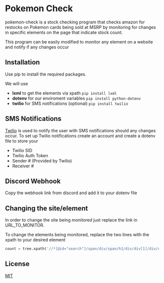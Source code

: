 # Pokemon Check

pokemon-check is a stock checking program that checks amazon for restocks on Pokemon cards being sold at MSRP by monitoring for changes in specific elements on the page that indicate stock count.

This program can be easily modified to monitor any element on a website and notify if any changes occur

## Installation

Use pip to install the required packages.

We will use
- **lxml** to get the elements via xpath ```pip install lxml ```
- **dotenv** for our enviroment variables ```pip install python-dotenv```
- **twilio** for SMS notifications (optional) ```pip install twilio```

## SMS Notifications

[Twilio](https://www.twilio.com/) is used to notify the user with SMS notifications should any changes occur.
To set up Twilio notifications create an account and create a dotenv file to store your 
- Twilio SID
- Twilio Auth Token
- Sender # (Provided by Twilio)
- Receiver #

## Discord Webhook

Copy the webhook link from discord and add it to your dotenv file 
## Changing the site/element

In order to change the site being monitored just replace the link in URL_TO_MONITOR.

To change the elements being monitored, replace the two lines with the xpath to your desired element
```python
count = tree.xpath('//*[@id="search"]/span/div/span/h1/div/div[1]/div/div/span[1]/text()')
```

## License

[MIT](https://choosealicense.com/licenses/mit/)